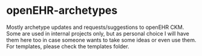 # openEHR-archetypes

Mostly archetype updates and requests/suggestions to openEHR CKM. Some are used in internal projects only, but as personal choice I will have them here too in case someone wants to take some ideas or even use them. For templates, please check the templates folder.
